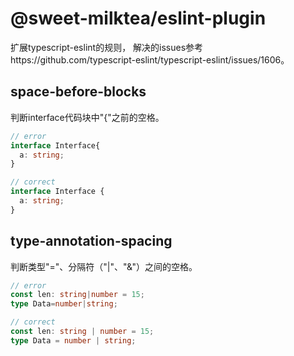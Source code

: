 # @sweet-milktea/eslint-plugin

扩展typescript-eslint的规则，
解决的issues参考https://github.com/typescript-eslint/typescript-eslint/issues/1606。

## space-before-blocks

判断interface代码块中"{"之前的空格。

```typescript
// error
interface Interface{
  a: string;
}

// correct
interface Interface {
  a: string;
}
```

## type-annotation-spacing

判断类型"="、分隔符（"|"、"&"）之间的空格。

```typescript
// error
const len: string|number = 15;   
type Data=number|string;

// correct
const len: string | number = 15;
type Data = number | string;
```
